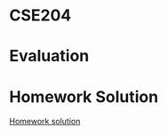 # CSE204

# Evaluation

# Homework Solution

[Homework solution](https://github.com/bxinformations/BX-information/tree/main/CS/CSE204)